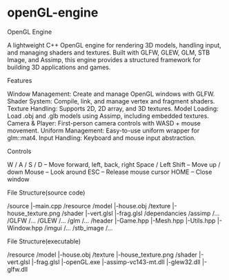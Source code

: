 # openGL-engine

OpenGL Engine

A lightweight C++ OpenGL engine for rendering 3D models, handling input, and managing shaders and textures. Built with GLFW, GLEW, GLM, STB Image, and Assimp, this engine provides a structured framework for building 3D applications and games.


Features

Window Management: Create and manage OpenGL windows with GLFW.
Shader System: Compile, link, and manage vertex and fragment shaders.
Texture Handling: Supports 2D, 2D array, and 3D textures.
Model Loading: Load .obj and .glb models using Assimp, including embedded textures.
Camera & Player: First-person camera controls with WASD + mouse movement.
Uniform Management: Easy-to-use uniform wrapper for glm::mat4.
Input Handling: Keyboard and mouse input abstraction.


Controls

W / A / S / D – Move forward, left, back, right
Space / Left Shift – Move up / down
Mouse – Look around
ESC – Release mouse cursor
HOME – Close window


File Structure(source code)

/source
    |-main.cpp
/resource
    /model
        |-house.obj
    /texture
        |-house_texture.png
    /shader
        |-vert.glsl
        |-frag.glsl
/dependancies
    /assimp
        /...
    /GLFW
        /...
    /GLEW
        /...
    /glm
        /...
    /header
        |-Game.hpp
        |-Mesh.hpp
        |-Utils.hpp
        |-Window.hpp
    /imgui
        /...
    /stb_image
        /...


File Structure(executable)

/resource
    /model
        |-house.obj
    /texture
        |-house_texture.png
    /shader
        |-vert.glsl
        |-frag.glsl
|-openGL.exe
|-assimp-vc143-mt.dll
|-glew32.dll
|-glfw.dll
